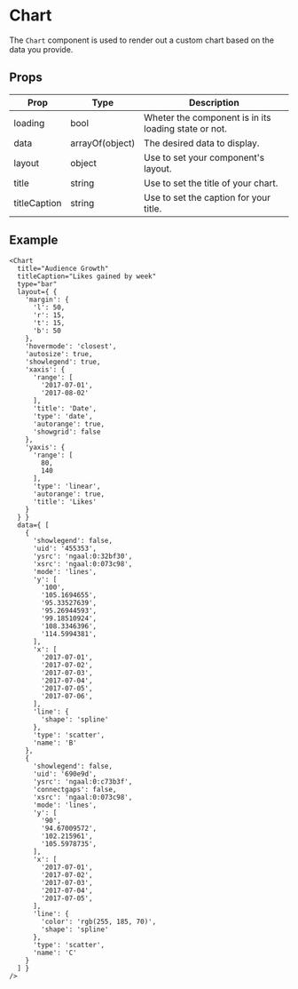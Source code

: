 # Chart

The `Chart` component is used to render out a custom chart based on the data you provide.

## Props

| Prop | Type | Description |
| ---- | ---- | ----------- |
| loading | bool | Wheter the component is in its loading state or not. |
| data | arrayOf(object) | The desired data to display. |
| layout | object | Use to set your component's layout. |
| title | string | Use to set the title of your chart. |
| titleCaption | string | Use to set the caption for your title. |

## Example

```
<Chart
  title="Audience Growth"
  titleCaption="Likes gained by week"
  type="bar"
  layout={ {
    'margin': {
      'l': 50,
      'r': 15,
      't': 15,
      'b': 50
    },
    'hovermode': 'closest',
    'autosize': true,
    'showlegend': true,
    'xaxis': {
      'range': [
        '2017-07-01',
        '2017-08-02'
      ],
      'title': 'Date',
      'type': 'date',
      'autorange': true,
      'showgrid': false
    },
    'yaxis': {
      'range': [
        80,
        140
      ],
      'type': 'linear',
      'autorange': true,
      'title': 'Likes'
    }
  } }
  data={ [
    {
      'showlegend': false,
      'uid': '455353',
      'ysrc': 'ngaal:0:32bf30',
      'xsrc': 'ngaal:0:073c98',
      'mode': 'lines',
      'y': [
        '100',
        '105.1694655',
        '95.33527639',
        '95.26944593',
        '99.18510924',
        '108.3346396',
        '114.5994381',
      ],
      'x': [
        '2017-07-01',
        '2017-07-02',
        '2017-07-03',
        '2017-07-04',
        '2017-07-05',
        '2017-07-06',
      ],
      'line': {
        'shape': 'spline'
      },
      'type': 'scatter',
      'name': 'B'
    },
    {
      'showlegend': false,
      'uid': '690e9d',
      'ysrc': 'ngaal:0:c73b3f',
      'connectgaps': false,
      'xsrc': 'ngaal:0:073c98',
      'mode': 'lines',
      'y': [
        '90',
        '94.67009572',
        '102.215961',
        '105.5978735',
      ],
      'x': [
        '2017-07-01',
        '2017-07-02',
        '2017-07-03',
        '2017-07-04',
        '2017-07-05',
      ],
      'line': {
        'color': 'rgb(255, 185, 70)',
        'shape': 'spline'
      },
      'type': 'scatter',
      'name': 'C'
    }
  ] }
/>
```
